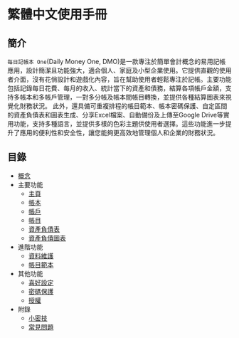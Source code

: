 # 繁體中文使用手冊

## 簡介

`每日記帳本 One`(Daily Money One, DMO)是一款專注於簡單會計概念的易用記帳應用，設計簡潔且功能強大，適合個人、家庭及小型企業使用。它提供直觀的使用者介面，沒有花俏設計和遊戲化內容，旨在幫助使用者輕鬆專注於記帳。主要功能包括記錄每日花費、每月的收入、統計當下的資產和債務，結算各項帳戶金額，支持多帳本和多帳戶管理，一對多分帳及帳本間帳目轉換，並提供各種結算圖表來視覺化財務狀況。 此外，還具備可重複排程的帳目範本、帳本密碼保護、自定區間的資產負債表和圖表生成、分享Excel檔案、自動備份及上傳至Google Drive等實用功能，支持多種語言，並提供多樣的色彩主題供使用者選擇。這些功能進一步提升了應用的便利性和安全性，讓您能夠更高效地管理個人和企業的財務狀況。

## 目錄

* [概念](concept.md)
* 主要功能
  * [主頁](home.md)
  * [帳本](book.md)
  * [帳戶](account.md)
  * [帳目](transaction.md)
  * [資產負債表](balancesheet.md)
  * [資產負債圖表](balancechart.md)
* 進階功能
  * [資料維護](data.md)
  * [帳目範本](transaction-template.md)
* 其他功能
  * [喜好設定](preferences.md)
  * [密碼保護](password.md)
  * [授權](license.md)  
* 附錄
  * [小密技](tips.md)
  * [常見問題](faq.md)

